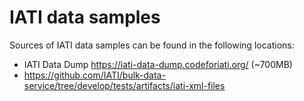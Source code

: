 # IATI data samples

Sources of IATI data samples can be found in the following locations:

 - IATI Data Dump https://iati-data-dump.codeforiati.org/ (~700MB)
 - https://github.com/IATI/bulk-data-service/tree/develop/tests/artifacts/iati-xml-files
